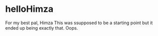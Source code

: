 # helloHimza
For my best pal, Himza
This was ssupposed to be a starting point but it ended up being exactly that. Oops.
